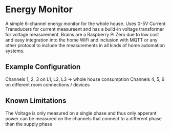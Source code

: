 # Energy Monitor

A simple 6-channel  energy monitor for the whole house.
Uses 0-5V Current Transducers for current measureent and has a build-in voltage transformer for voltage measurement.
Brains are a Raspberry Pi Zero due to low cost and easy integration into the home WiFi and inclusion with MQTT or any other protocol to include the measurements in all kinds of home automation systems.

## Example Configuration

Channels 1, 2, 3 on L1, L2, L3 -> whole house consumption
Channels 4, 5, 6 on different room connections / devices

## Known Limitations

The Voltage is only measured on a single phase and thus only apperant power can be measured on the channels that connect to a different phase than the supply phase
